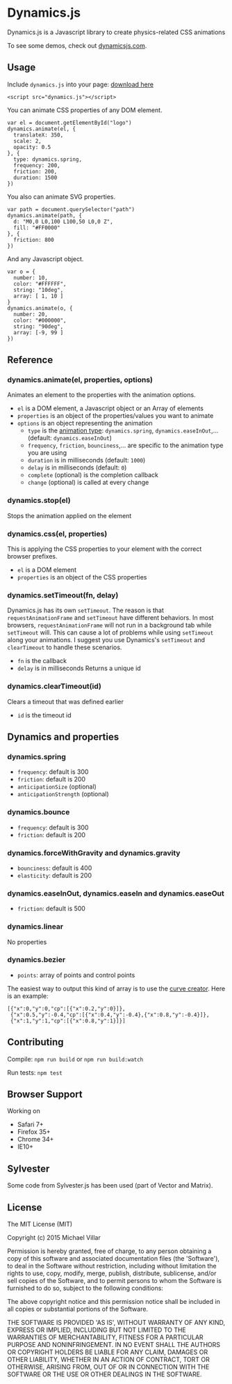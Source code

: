 # Dynamics.js
Dynamics.js is a Javascript library to create physics-related CSS animations

To see some demos, check out [dynamicsjs.com](http://dynamicsjs.com).

## Usage
Include `dynamics.js` into your page: [download here](https://github.com/michaelvillar/dynamics.js/releases)
```
<script src="dynamics.js"></script>
```
You can animate CSS properties of any DOM element.
```
var el = document.getElementById("logo")
dynamics.animate(el, {
  translateX: 350,
  scale: 2,
  opacity: 0.5
}, {
  type: dynamics.spring,
  frequency: 200,
  friction: 200,
  duration: 1500
})
```

You also can animate SVG properties.
```
var path = document.querySelector("path")
dynamics.animate(path, {
  d: "M0,0 L0,100 L100,50 L0,0 Z",
  fill: "#FF0000"
}, {
  friction: 800
})
```

And any Javascript object.
```
var o = {
  number: 10,
  color: "#FFFFFF",
  string: "10deg",
  array: [ 1, 10 ]
}
dynamics.animate(o, {
  number: 20,
  color: "#000000",
  string: "90deg",
  array: [-9, 99 ]
})
```

## Reference
### dynamics.animate(el, properties, options)
Animates an element to the properties with the animation options.
- `el` is a DOM element, a Javascript object or an Array of elements
- `properties` is an object of the properties/values you want to animate
- `options` is an object representing the animation
  - `type` is the [animation type](#dynamics-and-properties): `dynamics.spring`, `dynamics.easeInOut`,... (default: `dynamics.easeInOut`)
  - `frequency`, `friction`, `bounciness`,... are specific to the animation type you are using
  - `duration` is in milliseconds (default: `1000`)
  - `delay` is in milliseconds (default: `0`)
  - `complete` (optional) is the completion callback
  - `change` (optional) is called at every change

### dynamics.stop(el)
Stops the animation applied on the element

### dynamics.css(el, properties)
This is applying the CSS properties to your element with the correct browser prefixes.
- `el` is a DOM element
- `properties` is an object of the CSS properties

### dynamics.setTimeout(fn, delay)
Dynamics.js has its own `setTimeout`. The reason is that `requestAnimationFrame` and `setTimeout` have different behaviors. In most browsers, `requestAnimationFrame` will not run in a background tab while `setTimeout` will. This can cause a lot of problems while using `setTimeout` along your animations. I suggest you use Dynamics's `setTimeout` and `clearTimeout` to handle these scenarios.
- `fn` is the callback
- `delay` is in milliseconds
Returns a unique id

### dynamics.clearTimeout(id)
Clears a timeout that was defined earlier
- `id` is the timeout id

## Dynamics and properties
### dynamics.spring
- `frequency`: default is 300
- `friction`: default is 200
- `anticipationSize` (optional)
- `anticipationStrength` (optional)

### dynamics.bounce
- `frequency`: default is 300
- `friction`: default is 200

### dynamics.forceWithGravity and dynamics.gravity
- `bounciness`: default is 400
- `elasticity`: default is 200

### dynamics.easeInOut, dynamics.easeIn and dynamics.easeOut
- `friction`: default is 500

### dynamics.linear
No properties

### dynamics.bezier
- `points`: array of points and control points

The easiest way to output this kind of array is to use the [curve creator](http://dynamicsjs.com). Here is an example:
```
[{"x":0,"y":0,"cp":[{"x":0.2,"y":0}]},
 {"x":0.5,"y":-0.4,"cp":[{"x":0.4,"y":-0.4},{"x":0.8,"y":-0.4}]},
 {"x":1,"y":1,"cp":[{"x":0.8,"y":1}]}]
```

## Contributing
Compile: `npm run build` or `npm run build:watch`

Run tests: `npm test`

## Browser Support
Working on
- Safari 7+
- Firefox 35+
- Chrome 34+
- IE10+

## Sylvester
Some code from Sylvester.js has been used (part of Vector and Matrix).

## License
The MIT License (MIT)

Copyright (c) 2015 Michael Villar

Permission is hereby granted, free of charge, to any person obtaining a copy of this software and associated documentation files (the 'Software'), to deal in the Software without restriction, including without limitation the rights to use, copy, modify, merge, publish, distribute, sublicense, and/or sell copies of the Software, and to permit persons to whom the Software is furnished to do so, subject to the following conditions:

The above copyright notice and this permission notice shall be included in all copies or substantial portions of the Software.

THE SOFTWARE IS PROVIDED 'AS IS', WITHOUT WARRANTY OF ANY KIND, EXPRESS OR IMPLIED, INCLUDING BUT NOT LIMITED TO THE WARRANTIES OF MERCHANTABILITY, FITNESS FOR A PARTICULAR PURPOSE AND NONINFRINGEMENT. IN NO EVENT SHALL THE AUTHORS OR COPYRIGHT HOLDERS BE LIABLE FOR ANY CLAIM, DAMAGES OR OTHER LIABILITY, WHETHER IN AN ACTION OF CONTRACT, TORT OR OTHERWISE, ARISING FROM, OUT OF OR IN CONNECTION WITH THE SOFTWARE OR THE USE OR OTHER DEALINGS IN THE SOFTWARE.
